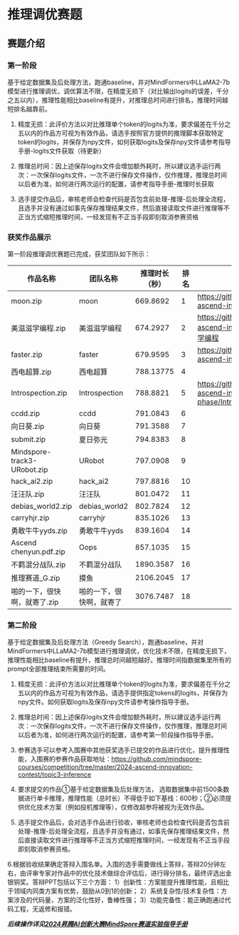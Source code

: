# 推理调优赛题

## 赛题介绍

### 第一阶段

基于给定数据集及后处理方法，跑通baseline，并对MindFormers中LLaMA2-7b模型进行推理调优，调优算法不限，在精度无损下（对比输出logits的误差，千分之五以内），推理性能相比baseline有提升，对推理总时间进行排名，推理时间越短排名越靠前。

1. 精度无损：此评价方法以对比推理单个token的logits为准，要求偏差在千分之五以内的作品方可视为有效作品，请选手按照官方提供的推理脚本获取特定token的logits，并保存为npy文件，如何获取logits及保存npy文件请参考指导手册-logits文件获取（待更新）

2. 推理总时间：因上述保存logits文件会增加额外耗时，所以建议选手运行两次：一次保存logits文件，一次不进行保存文件操作，仅作推理，推理总时间以后者为准，如何进行两次运行的配置，请参考指导手册-推理时长获取

3. 选手提交作品后，审核老师会检查代码是否包含前处理-推理-后处理全流程，且选手并没有通过如事先保存推理结果文件，然后直接读取文件进行推理等不正当方式缩短推理时间，一经发现有不正当手段即刻取消参赛资格


### 获奖作品展示

第一阶段推理调优赛题已完成，获奖团队如下所示：

| 作品名称 | 团队名称 | 推理时长（秒） |  排名  | 作品链接 |
|-------|-------|-------|  -------| -------| 
| moon.zip         | moon       | 669.8692       | 1    | https://github.com/JoegameZhou/competition/tree/master/2024-ascend-innovation-contest/topic3-inference/first-phase/moon  |
| 美滋滋学编程.zip | 美滋滋学编程 | 674.2927       | 2     |  https://github.com/JoegameZhou/competition/tree/master/2024-ascend-innovation-contest/topic3-inference/first-phase/美滋滋学编程   |
| faster.zip       | faster     | 679.9595       | 3    |   https://github.com/JoegameZhou/competition/tree/master/2024-ascend-innovation-contest/topic3-inference/first-phase/faster  |
| 西电超算.zip     | 西电超算   | 788.13775      | 4     |    | 
| Introspection.zip| Introspection| 788.8821       |5      |  https://github.com/JoegameZhou/competition/tree/master/2024-ascend-innovation-contest/topic3-inference/first-phase/Introspection   |
| ccdd.zip         | ccdd       | 791.0843       | 6     |     |
| 向日葵.zip       | 向日葵     | 791.3588       | 7     |   |  
| submit.zip       | 夏日弥光   | 794.8383       | 8     |     |
| Mindspore-track3-URobot.zip | URobot   | 797.0908 |  9    |    | 
| hack_ai2.zip     | hack_ai2   | 797.8816       |  10    |     |
| 汪汪队.zip   | 汪汪队     | 801.0472       | 11   |     |
| debias_world2.zip   | debias_world2 | 802.7824    | 12       |     |
| carryhjr.zip                  | carryhjr     | 835.1026    | 13        |     |
| 勇敢牛牛yyds.zip              | 勇敢牛牛yyds | 839.1604    | 14  |     |
| Ascend chenyun.pdf.zip        | Oops         | 857.1035    | 15   |     |
| 不羁混分战队.zip              | 不羁混分战队 | 1890.3587   | 16  |     |
| 推理赛道_G.zip                | 摸鱼         | 2106.2045   | 17   |     |
| 啪的一下，很快啊，就寄了.zip | 啪的一下，很快啊，就寄了 | 3076.7487   | 18  |   |


### 第二阶段

基于给定数据集及后处理方法（Greedy Search），跑通baseline，并对MindFormers中LLaMA2-7b模型进行推理调优，优化技术不限，在精度无损下，推理性能相比baseline有提升，推理总时间越短越好。推理时间指数据集里所有的prompt全部推理结束所需要的时间。
1. 精度无损：此评价方法以对比推理单个token的logits为准，要求偏差在千分之五以内的作品方可视为有效作品，请选手提供指定tokens的logits，并保存为npy文件。如何获取logits及保存npy文件请参考操作指导手册。

2. 推理总时间：因上述保存logits文件会增加额外耗时，所以建议选手运行两次：一次保存logits文件，一次不进行保存文件操作，仅作推理，推理总时间以后者为准，如何进行两次运行的配置，请参考第一阶段操作指导手册。

3. 参赛选手可以参考入围赛中其他获奖选手已提交的作品进行优化，提升推理性能，入围赛的参赛作品获取地址：https://github.com/mindspore-courses/competition/tree/master/2024-ascend-innovation-contest/topic3-inference

4. 要求提交的作品①基于给定数据集及后处理方法， 选取数据集中前1500条数据进行单卡推理，推理性能（总时长）不得低于如下基线：600秒；②必须提供优化技术方案（例如投机推理等），仅修改超参将被视为无效作品。

5. 选手提交作品后，会对选手作品进行验收，审核老师也会检查代码是否包含前处理-推理-后处理全流程，且选手并没有通过，如事先保存推理结果文件，然后直接读取文件进行推理等不正当方式缩短推理时间，一经发现有不正当手段即刻取消参赛资格。

6.根据验收结果确定答辩入围名单。入围的选手需要做线上答辩，答辩20分钟左右，由评审专家对作品中的优化技术做综合评估后，进行得分排名，最终评选出金银铜奖。答辩PPT包括以下三个方面：
1）创新性：方案能提升推理性能，且相比于领域内同类方案有优势，鼓励从0到1的创新；
2）系统复杂性/技术复杂性：方案涉及的代码量，方案的泛化性好，鲁棒性强；
3）功能完备性：能正确跑通过代码工程，无返修和报错。


***后续操作详见[2024昇腾AI创新大赛MindSpore赛道实验指导手册](../2024昇腾AI创新大赛MindSpore赛道实验指导手册.pdf)***
